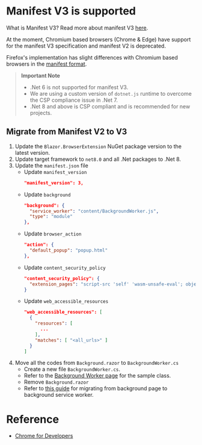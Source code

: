 # Manifest V3 is supported

What is Manifest V3? Read more about manifest V3 [here](https://developer.chrome.com/docs/extensions/develop/migrate/what-is-mv3).

At the moment, Chromium based browsers (Chrome & Edge) have support for the manifest V3 specification and manifest V2 is deprecated.

Firefox's implementation has slight differences with Chromium based browsers in the [manifest format](https://developer.mozilla.org/en-US/docs/Mozilla/Add-ons/WebExtensions/manifest.json).

> **Important Note**
>
> - .Net 6 is not supported for manifest V3.
> - We are using a custom version of `dotnet.js` runtime to overcome the CSP compliance issue in .Net 7.
> - .Net 8 and above is CSP compliant and is recommended for new projects.

## Migrate from Manifest V2 to V3

1. Update the `Blazor.BrowserExtension` NuGet package version to the latest version.
0. Update target framework to `net8.0` and all .Net packages to .Net 8.
0. Update the `manifest.json` file
   - Update `manifest_version`
     ```json
     "manifest_version": 3,
     ```
   - Update `background`
     ```json
     "background": {
       "service_worker": "content/BackgroundWorker.js",
       "type": "module"
     },
     ```
   - Update `browser_action`
     ```json
     "action": {
       "default_popup": "popup.html"
     },
     ```
   - Update `content_security_policy`
     ```json
     "content_security_policy": {
       "extension_pages": "script-src 'self' 'wasm-unsafe-eval'; object-src 'self'"
     }
     ```
   - Update `web_accessible_resources`
     ```json
     "web_accessible_resources": [
       {
         "resources": [
           ...
         ],
         "matches": [ "<all_urls>" ]
       }
     ]
     ```
0. Move all the codes from `Background.razor` to `BackgroundWorker.cs`
   - Create a new file `BackgroundWorker.cs`.
   - Refer to the [Background Worker page](03_02_BackgroundWorker.md) for the sample class.
   - Remove `Background.razor`
   - Refer to [this guide](https://developer.chrome.com/docs/extensions/mv3/migrating_to_service_workers/) for migrating from background page to background service worker.


# Reference

- [Chrome for Developers](https://developer.chrome.com/docs/extensions/develop/migrate)
